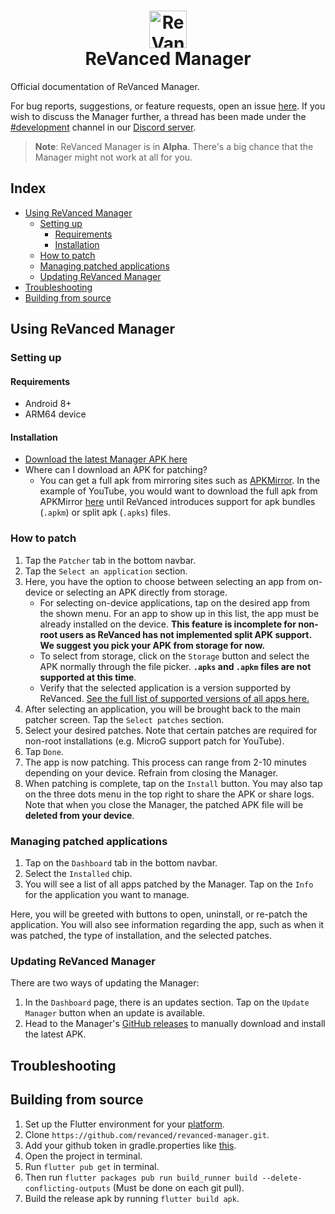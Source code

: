 
<h1 align="center">

   <img alt="ReVanced logo" width="60px" src="https://user-images.githubusercontent.com/47723802/200204779-224a5f46-4751-450e-b347-137cd57de3b8.png"/>
    <br/>
   ReVanced Manager
</h1>

Official documentation of ReVanced Manager.

For bug reports, suggestions, or feature requests, open an issue [here](https://github.com/revanced/revanced-manager/issues/new/choose). If you wish to discuss the Manager further, a thread has been made under the [#development](https://discord.com/channels/952946952348270622/1002922226443632761) channel in our [Discord server](https://revanced.app/discord).

>**Note**: ReVanced Manager is in **Alpha**. There's a big chance that the Manager might not work at all for you. 
>
## Index
* [Using ReVanced Manager](https://wip.com)
   * [Setting up](https://wip.com)
       * [Requirements](https://wip.com)
       * [Installation](https://wip.com)
   * [How to patch](https://wip.com)
   * [Managing patched applications](https://wip.com)
   * [Updating ReVanced Manager](https://wip.com)
* [Troubleshooting](https://wip.com)
* [Building from source](https://wip.com)


## Using ReVanced Manager
### Setting up
#### Requirements
- Android 8+
- ARM64 device

#### Installation
- [Download the latest Manager APK here](https://github.com/revanced/revanced-manager/releases/latest)
- Where can I download an APK for patching?
    - You can get a full apk from mirroring sites such as [APKMirror](https://apkmirror.com). In the example of YouTube, you would want to download the full apk from APKMirror [here](https://www.apkmirror.com/apk/google-inc/youtube/youtube-17-41-37-release/youtube-17-41-37-2-android-apk-download/) until ReVanced introduces support for apk bundles (`.apkm`) or split apk (`.apks`) files.
    
### How to patch
1. Tap the `Patcher` tab in the bottom navbar.
2. Tap the `Select an application` section.
3. Here, you have the option to choose between selecting an app from on-device or selecting an APK directly from storage.
   - For selecting on-device applications, tap on the desired app from the shown menu. For an app to show up in this list, the app must be already installed on the device. **This feature is incomplete for non-root users as ReVanced has not implemented split APK support. We suggest you pick your APK from storage for now.**
   - To select from storage, click on the `Storage` button and select the APK normally through the file picker. **`.apks` and `.apkm` files are not supported at this time**.
   - Verify that the selected application is a version supported by ReVanced. [See the full list of supported versions of all apps here.](https://github.com/revanced/revanced-patches#-patches)
4. After selecting an application, you will be brought back to the main patcher screen. Tap the `Select patches` section.
5. Select your desired patches. Note that certain patches are required for non-root installations (e.g. MicroG support patch for YouTube).
6. Tap `Done`.
7. The app is now patching. This process can range from 2-10 minutes depending on your device. Refrain from closing the Manager.
8. When patching is complete, tap on the `Install` button. You may also tap on the three dots menu in the top right to share the APK or share logs. Note that when you close the Manager, the patched APK file will be **deleted from your device**.

### Managing patched applications
1. Tap on the `Dashboard` tab in the bottom navbar.
2. Select the `Installed` chip.
3. You will see a list of all apps patched by the Manager. Tap on the `Info` for the application you want to manage.

Here, you will be greeted with buttons to open, uninstall, or re-patch the application. You will also see information regarding the app, such as when it was patched, the type of installation, and the selected patches.

### Updating ReVanced Manager
There are two ways of updating the Manager:

1. In the `Dashboard` page, there is an updates section. Tap on the `Update Manager` button when an update is available.
2. Head to the Manager's [GitHub releases](https://github.com/revanced/revanced-manager/releases/latest) to manually download and install the latest APK.


## Troubleshooting


## Building from source
1. Set up the Flutter environment for your [platform](https://docs.flutter.dev/get-started/install).
2. Clone `https://github.com/revanced/revanced-manager.git`.
3. Add your github token in gradle.properties like [this](https://github.com/revanced/revanced-documentation/wiki/Building-from-source).
4. Open the project in terminal.
5. Run `flutter pub get` in terminal.
6. Then run `flutter packages pub run build_runner build --delete-conflicting-outputs` (Must be done on each git pull).
7. Build the release apk by running `flutter build apk`.
